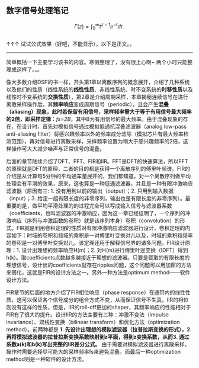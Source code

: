 ## 数字信号处理笔记    
$$\Gamma(z) = \int_0^\infty t^{z-1}e^{-t}dt\,.$$   
↑↑↑ 试试公式效果（好吧，不能显示），以下是正文。。   
___
简单概括一下主要学习该书的内容。寒假整理了，没有很上心啊~ 两个小时只能整理成这样了。。。    
  
像大多数介绍DSP的书一样，开头第1章以离散序列的概念展开，介绍了几种系统以及他们的性质（线性系统的**线性性质**、非线性系统、时不变系统的**时移性质**以及线性时不变系统的**交换性质**），第2章是介绍周期采样，本章揭秘连续信号在进行离散采样操作后，其**频率响应**变成周期信号（periodic），且会产生**混叠（aliasing）**现象，此时若保留有用信号，采样频率需大于等于有用信号最大频率的2倍，即**采样定律**：*fs=2B*，其中B为有用信号的最大频率。由于混叠现象的存在，在设计时，首先对模拟信号通过模拟低通抗混叠滤波器（analog low-pass anti-aliasing filter）将感兴趣频率以外的频率成分滤除（模拟芯片有最大频率检测范围），再对信号进行离散采样，采样频率设置为稍大于感兴趣频率的2倍，这样操作可大大减少噪声与正常信号的混叠。    

后面的章节陆续介绍了DFT、FFT、FIR和IIR。FFT是DFT的快速算法，所以FFT的原理就是DFT的原理，二者的目的都是获得一个离散序列的傅里叶频谱。FIR的介绍是从计算每5分钟的平均通车量展开的，我们都知道，对一个离散序列做平均处理会有平滑的效果，原来，这也算是一种低通滤波器，并且是一种有限冲激响应滤波器（原因有三: 1. 没有用到以前的输出（output）；2. 只用到输入数据（input）；3. 给定一组有限长度的非零序列，输出也是有限长度的非零序列）。最重要的是，做平均平滑处理的的过程完全可以写成输入信号与滤波器系数（coefficients，也叫滤波器的冲激响应，因为这一章已经证明了，一个序列的冲激响应（序列与冲激函数的卷积）就是该序列本身）卷积（convolution）的形式。FIR就是利用卷积定理的性质对有限冲激响应滤波器进行设计，卷积定理的内容如下：时域的卷积和频域的乘积是一对傅里叶变换对儿以及，时域的乘积和频率的卷积是一对傅里叶变换对儿。该定理还用于解释信号界的诸多问题。FIR设计原理：1. 设计出理想的频率响应H(m)；2. 对H(m)进行傅里叶逆变换（IDFT）得到h(k)。取coefficients点数越多越接近于理想的滤波器。只要是截取的有限长度的理想信号，设计出的coefficients就存在ripples问题，这个问题可以用加窗的方法来弱化，这就是FIR的设计方法之一。另外一种方法是optimum method——软件设计方法。    

FIR章节的后面的地方介绍了FIR相位响应（phase response）在通带内的线性性质，这可以保证各个信号成分的组合方式不变，从而保证信号不失真，IIR的相位则没有这样的性质，但是，IIR的roll-off更加的shaper，其频率响应的性能相对于FIR有了很大的提升。设计IIR的方法主要有三种：冲激不变法（impulse invariance）、双线性变换（bilinear transform）和优化方法（optimization method）。前两种都是 **1. 先设计出理想的模拟滤波器（拉普拉斯变换的形式），2. 再将模拟滤波器的拉普拉斯变换系数映射到z平面，得到z变换系数，从而3. 通过系数a(k)和b(k)写出完整的IIR差分公式。** 由于需要对模拟滤波器进行离散采样，操作时需要选择尽可能大的采样频率fs来避免混叠。而最后一种optimization method则是一种软件的设计方法。    

